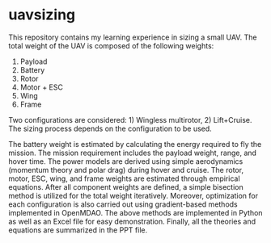 # uavsizing
This repository contains my learning experience in sizing a small UAV.
The total weight of the UAV is composed of the following weights:
1) Payload
2) Battery
3) Rotor
4) Motor + ESC
5) Wing
6) Frame

Two configurations are considered: 1) Wingless multirotor, 2) Lift+Cruise.
The sizing process depends on the configuration to be used.

The battery weight is estimated by calculating the energy required to fly the mission.
The mission requirement includes the payload weight, range, and hover time.
The power models are derived using simple aerodynamics (momentum theory and polar drag) during hover and cruise.
The rotor, motor, ESC, wing, and frame weights are estimated through empirical equations.
After all component weights are defined, a simple bisection method is utilized for the total weight iteratively.
Moreover, optimization for each configuration is also carried out using gradient-based methods implemented in OpenMDAO.
The above methods are implemented in Python as well as an Excel file for easy demonstration.
Finally, all the theories and equations are summarized in the PPT file.
